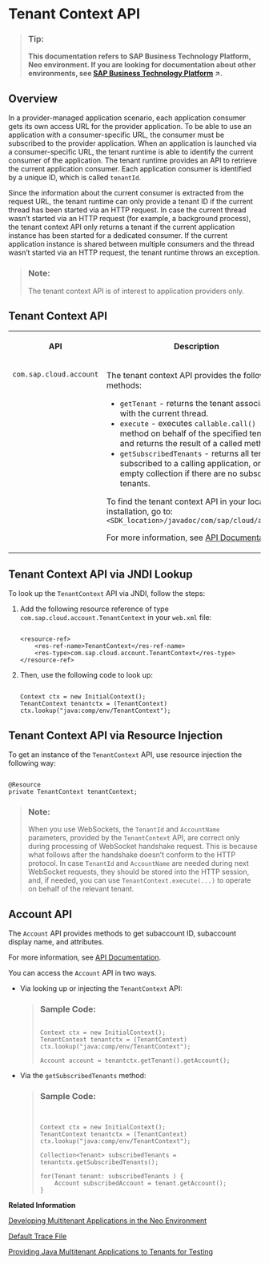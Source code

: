 <!-- loioa8f2255658ba4cbfb3ec3ab0f928f360 -->

# Tenant Context API

> ### Tip:  
> **This documentation refers to SAP Business Technology Platform, Neo environment. If you are looking for documentation about other environments, see [SAP Business Technology Platform](https://help.sap.com/viewer/65de2977205c403bbc107264b8eccf4b/Cloud/en-US/6a2c1ab5a31b4ed9a2ce17a5329e1dd8.html "SAP Business Technology Platform (SAP BTP) is an integrated offering comprised of four technology portfolios: database and data management, application development and integration, analytics, and intelligent technologies. The platform offers users the ability to turn data into business value, compose end-to-end business processes, and build and extend SAP applications quickly.") :arrow_upper_right:.**



## Overview

In a provider-managed application scenario, each application consumer gets its own access URL for the provider application. To be able to use an application with a consumer-specific URL, the consumer must be subscribed to the provider application. When an application is launched via a consumer-specific URL, the tenant runtime is able to identify the current consumer of the application. The tenant runtime provides an API to retrieve the current application consumer. Each application consumer is identified by a unique ID, which is called `tenantId`.

Since the information about the current consumer is extracted from the request URL, the tenant runtime can only provide a tenant ID if the current thread has been started via an HTTP request. In case the current thread wasn’t started via an HTTP request \(for example, a background process\), the tenant context API only returns a tenant if the current application instance has been started for a dedicated consumer. If the current application instance is shared between multiple consumers and the thread wasn’t started via an HTTP request, the tenant runtime throws an exception.

> ### Note:  
> The tenant context API is of interest to application providers only.



## Tenant Context API


<table>
<tr>
<th valign="top">

API



</th>
<th valign="top">

Description



</th>
</tr>
<tr>
<td valign="top">

`com.sap.cloud.account`



</td>
<td valign="top">

The tenant context API provides the following methods:

-   `getTenant` - returns the tenant associated with the current thread.
-   `execute` - executes `callable.call()` method on behalf of the specified tenant and returns the result of a called method.
-   `getSubscribedTenants` - returns all tenants subscribed to a calling application, or empty collection if there are no subscribed tenants.

To find the tenant context API in your local SDK installation, go to: `<SDK_location>/javadoc/com/sap/cloud/account`

For more information, see [API Documentation](api-documentation-4570e92.md).



</td>
</tr>
</table>



## Tenant Context API via JNDI Lookup

To look up the `TenantContext` API via JNDI, follow the steps:

1.  Add the following resource reference of type `com.sap.cloud.account.TenantContext` in your `web.xml` file:

    ```
    
    <resource-ref>
        <res-ref-name>TenantContext</res-ref-name>
        <res-type>com.sap.cloud.account.TenantContext</res-type>
    </resource-ref>
    ```

2.  Then, use the following code to look up:

    ```
    
    Context ctx = new InitialContext();
    TenantContext tenantctx = (TenantContext) ctx.lookup("java:comp/env/TenantContext");
    ```




## Tenant Context API via Resource Injection

To get an instance of the `TenantContext` API, use resource injection the following way:

```

@Resource
private TenantContext tenantContext;
```

> ### Note:  
> When you use WebSockets, the `TenantId` and `AccountName` parameters, provided by the `TenantContext` API, are correct only during processing of WebSocket handshake request. This is because what follows after the handshake doesn’t conform to the HTTP protocol. In case `TenantId` and `AccountName` are needed during next WebSocket requests, they should be stored into the HTTP session, and, if needed, you can use `TenantContext.execute(...)` to operate on behalf of the relevant tenant.



## Account API

The `Account` API provides methods to get subaccount ID, subaccount display name, and attributes.

For more information, see [API Documentation](api-documentation-4570e92.md).

You can access the `Account` API in two ways.

-   Via looking up or injecting the `TenantContext` API:

    > ### Sample Code:  
    > ```
    > 
    > Context ctx = new InitialContext();
    > TenantContext tenantctx = (TenantContext) ctx.lookup("java:comp/env/TenantContext");
    >  
    > Account account = tenantctx.getTenant().getAccount();
    > ```

-   Via the `getSubscribedTenants` method:

    > ### Sample Code:  
    > ```
    > 
    > 
    > Context ctx = new InitialContext();
    > TenantContext tenantctx = (TenantContext) ctx.lookup("java:comp/env/TenantContext");
    >  
    > Collection<Tenant> subscribedTenants = tenantctx.getSubscribedTenants();
    >  
    > for(Tenant tenant: subscribedTenants ) {
    >     Account subscribedAccount = tenant.getAccount();
    > }
    > ```


**Related Information**  


[Developing Multitenant Applications in the Neo Environment](developing-multitenant-applications-in-the-neo-environment-54a7615.md "In the Neo environment of SAP BTP, you can develop and run multitenant (tenant-aware) applications. These applications run on a shared compute unit that can be used by multiple consumers (tenants). Each consumer accesses the application through a dedicated URL.")

[Default Trace File](../50-administration-and-ops-neo/default-trace-file-1b651b3.md "")

[Providing Java Multitenant Applications to Tenants for Testing](../22-getting-started-neo/providing-java-multitenant-applications-to-tenants-for-testing-b093032.md "Using the console client, you can create subaccounts and subscribe them to a provider application to test how applications can be provided to multiple consumers.")

